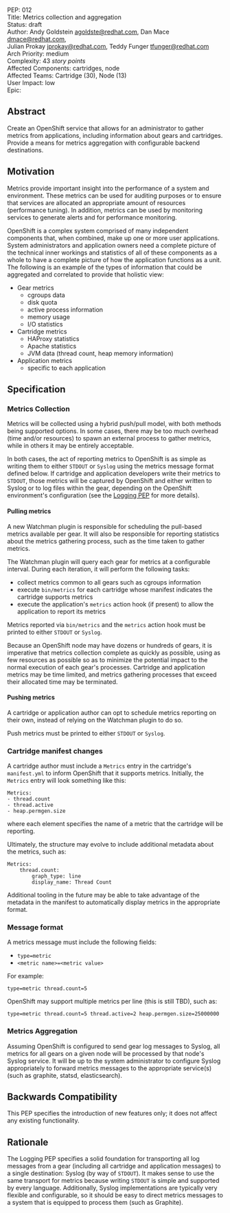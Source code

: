 PEP: 012  
Title: Metrics collection and aggregation  
Status: draft  
Author: Andy Goldstein <agoldste@redhat.com>, Dan Mace <dmace@redhat.com>,  
Julian Prokay <jprokay@redhat.com>, Teddy Funger <tfunger@redhat.com>  
Arch Priority: medium  
Complexity:  43 *story points*  
Affected Components: cartridges, node  
Affected Teams: Cartridge (30), Node (13)  
User Impact: low  
Epic:    
   
 
Abstract
--------
Create an OpenShift service that allows for an administrator to gather metrics from applications, including information about gears and cartridges. Provide a means for metrics aggregation with configurable backend destinations.


Motivation
----------
Metrics provide important insight into the performance of a system and environment. These metrics can be used for auditing purposes or to ensure that services are allocated an appropriate amount of resources (performance tuning). In addition, metrics can be used by monitoring services to generate alerts and for performance monitoring.

OpenShift is a complex system comprised of many independent components that, when combined, make up one or more user applications. System administrators and application owners need a complete picture of the technical inner workings and statistics of all of these components as a whole to have a complete picture of how the application functions as a unit. The following is an example of the types of information that could be aggregated and correlated to provide that holistic view:

- Gear metrics
	- cgroups data
	- disk quota
	- active process information
	- memory usage
	- I/O statistics
- Cartridge metrics
	- HAProxy statistics
	- Apache statistics
	- JVM data (thread count, heap memory information)
- Application metrics
	- specific to each application

Specification
-------------
### Metrics Collection
Metrics will be collected using a hybrid push/pull model, with both methods being supported options. In some cases, there may be too much overhead (time and/or resources) to spawn an external process to gather metrics, while in others it may be entirely acceptable.

In both cases, the act of reporting metrics to OpenShift is as simple as writing them to either `STDOUT` or `Syslog` using the metrics message format defined below. If cartridge and application developers write their metrics to `STDOUT`, those metrics will be captured by OpenShift and either written to Syslog or to log files within the gear, depending on the OpenShift environment's configuration (see the [Logging PEP](https://github.com/openshift/openshift-pep/blob/master/openshift-pep-009-logging.md) for more details).

#### Pulling metrics
A new Watchman plugin is responsible for scheduling the pull-based metrics available per gear. It will also be responsible for reporting statistics about the metrics gathering process, such as the time taken to gather metrics.

The Watchman plugin will query each gear for metrics at a configurable interval. During each iteration, it will perform the following tasks:

- collect metrics common to all gears such as cgroups information
- execute `bin/metrics` for each cartridge whose manifest indicates the cartridge supports metrics
- execute the application's `metrics` action hook (if present) to allow the application to report its metrics

Metrics reported via `bin/metrics` and the `metrics` action hook must be printed to either `STDOUT` or `Syslog`.

Because an OpenShift node may have dozens or hundreds of gears, it is imperative that metrics collection complete as quickly as possible, using as few resources as possible so as to minimize the potential impact to the normal execution of each gear's processes. Cartridge and application metrics may be time limited, and metrics gathering processes that exceed their allocated time may be terminated.


#### Pushing metrics
A cartridge or application author can opt to schedule metrics reporting on their own, instead of relying on the Watchman plugin to do so. 

Push metrics must be printed to either `STDOUT` or `Syslog`.


### Cartridge manifest changes
A cartridge author must include a `Metrics` entry in the cartridge's `manifest.yml` to inform OpenShift that it supports metrics. Initially, the `Metrics` entry will look something like this:

	Metrics:
	- thread.count
	- thread.active
	- heap.permgen.size

where each element specifies the name of a metric that the cartridge will be reporting.

Ultimately, the structure may evolve to include additional metadata about the metrics, such as:

	Metrics:
		thread.count:
			graph_type: line
			display_name: Thread Count

Additional tooling in the future may be able to take advantage of the metadata in the manifest to automatically display metrics in the appropriate format.


### Message format
A metrics message must include the following fields:

- `type=metric`
- `<metric name>=<metric value>`

For example:

	type=metric thread.count=5

OpenShift may support multiple metrics per line (this is still TBD), such as:

	type=metric thread.count=5 thread.active=2 heap.permgen.size=25000000


### Metrics Aggregation
Assuming OpenShift is configured to send gear log messages to Syslog, all metrics for all gears on a given node will be processed by that node's Syslog service. It will be up to the system administrator to configure Syslog appropriately to forward metrics messages to the appropriate service(s) (such as graphite, statsd, elasticsearch).


Backwards Compatibility
-----------------------
This PEP specifies the introduction of new features only; it does not affect any existing functionality.


Rationale
---------
The Logging PEP specifies a solid foundation for transporting all log messages from a gear (including all cartridge and application messages) to a single destination: Syslog (by way of `STDOUT`). It makes sense to use the same transport for metrics because writing `STDOUT` is simple and supported by every language. Additionally, Syslog implementations are typically very flexible and configurable, so it should be easy to direct metrics messages to a system that is equipped to process them (such as Graphite).
